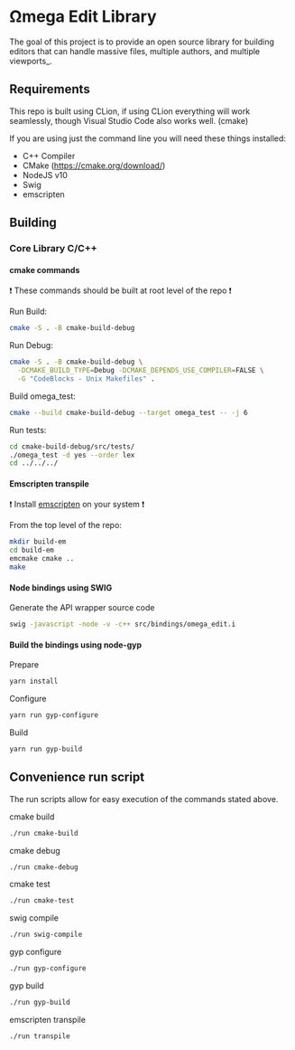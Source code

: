 # Ωmega Edit Library
The goal of this project is to provide an open source library for building editors that can handle massive files, multiple authors, and multiple viewports_.

## Requirements
This repo is built using CLion, if using CLion everything will work seamlessly, though Visual Studio Code also works well. (cmake)

If you are using just the command line you will need these things installed:
- C++ Compiler
- CMake (https://cmake.org/download/)
- NodeJS v10
- Swig
- emscripten

## Building

### Core Library C/C++

#### cmake commands
:exclamation: These commands should be built at root level of the repo :exclamation:

Run Build:

```bash
cmake -S . -B cmake-build-debug
```

Run Debug:

```bash
cmake -S . -B cmake-build-debug \
  -DCMAKE_BUILD_TYPE=Debug -DCMAKE_DEPENDS_USE_COMPILER=FALSE \
  -G "CodeBlocks - Unix Makefiles" .
```

Build omega_test:

```bash
cmake --build cmake-build-debug --target omega_test -- -j 6
```

Run tests:

```bash
cd cmake-build-debug/src/tests/
./omega_test -d yes --order lex
cd ../../../
```

#### Emscripten transpile
:exclamation: Install [emscripten](https://emscripten.org) on your system :exclamation:

From the top level of the repo:

```bash
mkdir build-em
cd build-em
emcmake cmake ..
make
```

#### Node bindings using SWIG

Generate the API wrapper source code

```bash
swig -javascript -node -v -c++ src/bindings/omega_edit.i
```

#### Build the bindings using node-gyp

Prepare
```bash
yarn install
```

Configure
```bash
yarn run gyp-configure
```

Build
```bash
yarn run gyp-build
```

## Convenience run script

The run scripts allow for easy execution of the commands stated above.

cmake build
```bash
./run cmake-build
```

cmake debug
```bash
./run cmake-debug
```

cmake test
```bash
./run cmake-test
```

swig compile
```bash
./run swig-compile
```

gyp configure
```bash
./run gyp-configure
```

gyp build
```bash
./run gyp-build
```

emscripten transpile
```bash
./run transpile
```